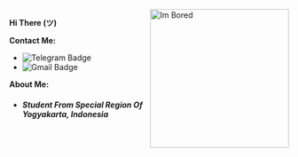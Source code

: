 <img align="right" alt="Im Bored" height=250 src="https://danbooru.donmai.us/data/original/d7/32/__toki_ayano_yurucamp_drawn_by_file112056__d732a1b30f19462b4c3893861942a624.jpg" />

****Hi There (ツ)****

**Contact Me:**
* ![Telegram Badge](https://img.shields.io/badge/-Iocode-Vcyzteen?style=flat-square&logo=telegram&logoColor=#f9f9f9&link=https://t.me/iocode)
* ![Gmail Badge](https://img.shields.io/badge/-vcyzscape@gmail-com?style=flat-square&logo=Gmail&logoColor=#f9f9f9&link=vcyzscape@gmail.com)

**About Me:**
* *<h5><b>Student From Special Region Of Yogyakarta, Indonesia</b></h5>*
